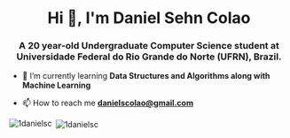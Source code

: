 <h1 align="center">Hi 👋, I'm Daniel Sehn Colao</h1>
<h3 align="center">A 20 year-old Undergraduate Computer Science student at Universidade Federal do Rio Grande do Norte (UFRN), Brazil.</h3>

- 🌱 I’m currently learning **Data Structures and Algorithms along with Machine Learning**

- 📫 How to reach me **danielscolao@gmail.com**


<p><img align="left" src="https://github-readme-stats.vercel.app/api/top-langs?username=1danielsc&show_icons=true&title_color=19f9d8&text_color=ffffff&bg_color=002b36&locale=en&layout=compact" alt="1danielsc" /></p>

<p>&nbsp;<img align="center" src="https://github-readme-stats.vercel.app/api?username=1danielsc&show_icons=true&theme=dark&title_color=19f9d8&text_color=ffffff&bg_color=002b36&locale=en" alt="1danielsc" /></p>
